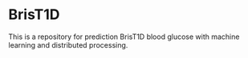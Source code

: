 # BrisT1D
This is a repository for prediction BrisT1D blood glucose with machine learning and distributed processing.
